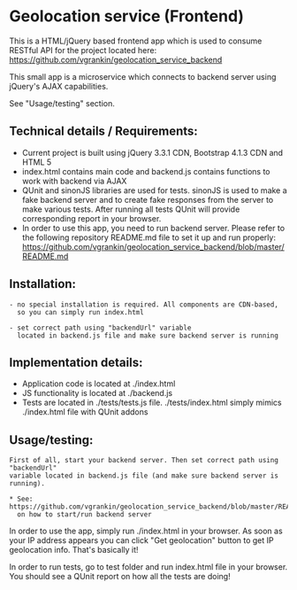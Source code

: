 # Geolocation service (Frontend)

This is a HTML/jQuery based frontend app which is used to consume RESTful API for the project
located here: https://github.com/vgrankin/geolocation_service_backend

This small app is a microservice which connects to backend server using jQuery's AJAX capabilities.

See "Usage/testing" section.

## Technical details / Requirements:
- Current project is built using jQuery 3.3.1 CDN, Bootstrap 4.1.3 CDN and HTML 5
- index.html contains main code and backend.js contains functions to work with backend via AJAX    
- QUnit and sinonJS libraries are used for tests. sinonJS is used to make a fake backend server
  and to create fake responses from the server to make various tests. After running all tests
  QUnit will provide corresponding report in your browser.
- In order to use this app, you need to run backend server. Please refer to the following repository
  README.md file to set it up and run properly: 
  https://github.com/vgrankin/geolocation_service_backend/blob/master/README.md 

## Installation:
		
    - no special installation is required. All components are CDN-based, 
      so you can simply run index.html		
		
    - set correct path using "backendUrl" variable
      located in backend.js file and make sure backend server is running				                            
          
## Implementation details:

- Application code is located at ./index.html
- JS functionality is located at ./backend.js
- Tests are located in ./tests/tests.js file. ./tests/index.html simply mimics ./index.html file with QUnit addons
     
## Usage/testing:

    First of all, start your backend server. Then set correct path using "backendUrl" 
    variable located in backend.js file (and make sure backend server is running).
    
    * See: https://github.com/vgrankin/geolocation_service_backend/blob/master/README.md 
      on how to start/run backend server 

In order to use the app, simply run ./index.html in your browser. As soon as your IP address appears
you can click "Get geolocation" button to get IP geolocation info. That's basically it!
    
In order to run tests, go to test folder and run index.html file in your browser. You should see
a QUnit report on how all the tests are doing!